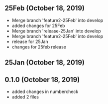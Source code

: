 ## 25Feb (October 18, 2019)
  - Merge branch 'feature2-25Feb' into develop
  - added changes for 25Feb
  - Merge branch 'release-25Jan' into develop
  - Merge branch 'feature2-25Feb' into develop
  - release for 25Jan
  - changes for 25feb release

## 25Jan (October 18, 2019)


## 0.1.0 (October 18, 2019)
  - added changes in numbercheck
  - added 2 files

